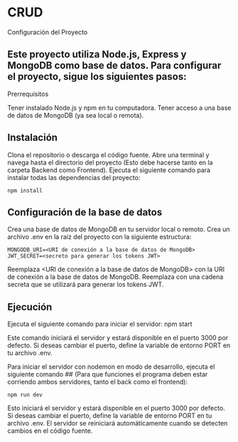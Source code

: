 # CRUD
Configuración del Proyecto

## Este proyecto utiliza Node.js, Express y MongoDB como base de datos. Para configurar el proyecto, sigue los siguientes pasos:
Prerrequisitos

Tener instalado Node.js y npm en tu computadora.
Tener acceso a una base de datos de MongoDB (ya sea local o remota).

## Instalación

Clona el repositorio o descarga el código fuente.
Abre una terminal y navega hasta el directorio del proyecto (Esto debe hacerse  tanto en la carpeta Backend como Frontend).
Ejecuta el siguiente comando para instalar todas las dependencias del proyecto:

    npm install

## Configuración de la base de datos

Crea una base de datos de MongoDB en tu servidor local o remoto.
Crea un archivo .env en la raíz del proyecto con la siguiente estructura:


    MONGODB_URI=<URI de conexión a la base de datos de MongoDB>
    JWT_SECRET=<secreto para generar los tokens JWT>
    
Reemplaza <URI de conexión a la base de datos de MongoDB> con la URI de conexión a la base de datos de MongoDB. Reemplaza <secreto para generar los tokens JWT> con una cadena secreta que se utilizará para generar los tokens JWT.
    
## Ejecución

Ejecuta el siguiente comando para iniciar el servidor:
    npm start
    
Este comando iniciará el servidor y estará disponible en el puerto 3000 por defecto. Si deseas cambiar el puerto, define la variable de entorno PORT en tu archivo .env.

Para iniciar el servidor con nodemon en modo de desarrollo, ejecuta el siguiente comando ## (Para que funciones el programa deben estar corriendo ambos servidores, tanto el back como el frontend):

    npm run dev

Esto iniciará el servidor y estará disponible en el puerto 3000 por defecto. Si deseas cambiar el puerto, define la variable de entorno PORT en tu archivo .env. El servidor se reiniciará automáticamente cuando se detecten cambios en el código fuente.

